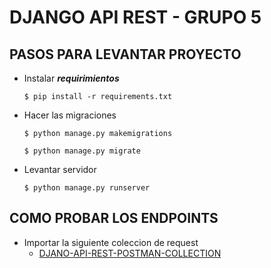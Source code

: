 # DJANGO API REST - GRUPO 5

## PASOS PARA LEVANTAR PROYECTO

* Instalar __*requirimientos*__

  `$ pip install -r requirements.txt`
* Hacer las migraciones

  `$ python manage.py makemigrations`

  `$ python manage.py migrate`

* Levantar servidor

    `$ python manage.py runserver`
## COMO PROBAR LOS ENDPOINTS

* Importar la siguiente coleccion de request
  * [DJANO-API-REST-POSTMAN-COLLECTION](https://github.com/franciscolmos/API-REST-DJANGO/blob/dev/ecommerce/assets/API-REST-DJANGO.postman_collection.json)
 